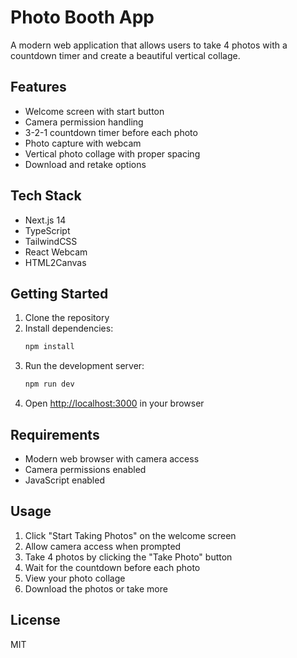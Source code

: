 # Photo Booth App

A modern web application that allows users to take 4 photos with a countdown timer and create a beautiful vertical collage.

## Features

- Welcome screen with start button
- Camera permission handling
- 3-2-1 countdown timer before each photo
- Photo capture with webcam
- Vertical photo collage with proper spacing
- Download and retake options

## Tech Stack

- Next.js 14
- TypeScript
- TailwindCSS
- React Webcam
- HTML2Canvas

## Getting Started

1. Clone the repository
2. Install dependencies:
   ```bash
   npm install
   ```
3. Run the development server:
   ```bash
   npm run dev
   ```
4. Open [http://localhost:3000](http://localhost:3000) in your browser

## Requirements

- Modern web browser with camera access
- Camera permissions enabled
- JavaScript enabled

## Usage

1. Click "Start Taking Photos" on the welcome screen
2. Allow camera access when prompted
3. Take 4 photos by clicking the "Take Photo" button
4. Wait for the countdown before each photo
5. View your photo collage
6. Download the photos or take more

## License

MIT 